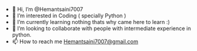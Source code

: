 - 👋 Hi, I’m @Hemantsaini7007
- 👀 I’m interested in Coding ( specially Python )
- 🌱 I’m currently learning nothing thats why came here to learn :)
- 💞️ I’m looking to collaborate with people with intermediate experience in python.
- 📫 How to reach me Hemantsaini7007@gmail.com

<!---
Hemantsaini7007 is a ✨ special ✨ repository because its `README.md` (this file) appears on your GitHub profile.
--->
